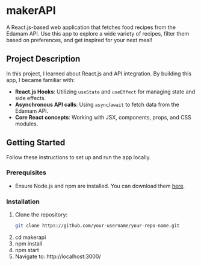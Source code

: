 # makerAPI

A React.js-based web application that fetches food recipes from the Edamam API. Use this app to explore a wide variety of recipes, filter them based on preferences, and get inspired for your next meal!

## Project Description

In this project, I learned about React.js and API integration. By building this app, I became familiar with:

- **React.js Hooks**: Utilizing `useState` and `useEffect` for managing state and side effects.
- **Asynchronous API calls**: Using `async`/`await` to fetch data from the Edamam API.
- **Core React concepts**: Working with JSX, components, props, and CSS modules.

## Getting Started

Follow these instructions to set up and run the app locally.

### Prerequisites

- Ensure Node.js and npm are installed. You can download them [here](https://nodejs.org/).

### Installation

1. Clone the repository:
   ```bash
   git clone https://github.com/your-username/your-repo-name.git
   ```
2. cd makerapi
3. npm install
4. npm start
5. Navigate to: http://localhost:3000/
 
